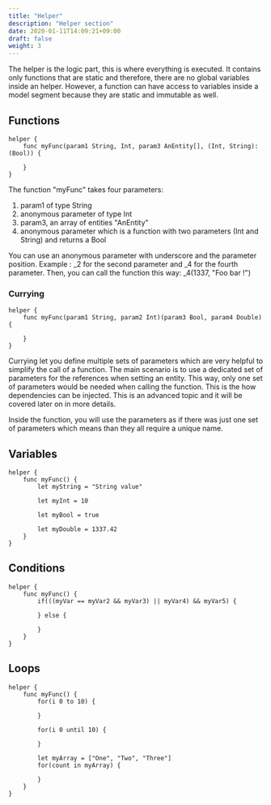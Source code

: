 ```yaml
---
title: "Helper"
description: "Helper section"
date: 2020-01-11T14:09:21+09:00
draft: false
weight: 3
---
```


The helper is the logic part, this is where everything is executed. It contains only functions that are static and therefore, there are no global variables inside an helper. However, a function can have access to variables inside a model segment because they are static and immutable as well.

## Functions

```tlang
helper {
    func myFunc(param1 String, Int, param3 AnEntity[], (Int, String):(Bool)) {
        
    }
}
```

The function "myFunc" takes four parameters:
1) param1 of type String
2) anonymous parameter of type Int
3) param3, an array of entities "AnEntity"
4) anonymous parameter which is a function with two parameters (Int and String) and returns a Bool

You can use an anonymous parameter with underscore and the parameter position. Example : _2 for the second parameter and _4 for the fourth parameter.
Then, you can call the function this way: _4(1337, "Foo bar !")

### Currying

```tlang
helper {
    func myFunc(param1 String, param2 Int)(param3 Bool, param4 Double) {
        
    }
}
```

Currying let you define multiple sets of parameters which are very helpful to simplify the call of a function. The main scenario is to use a dedicated set of parameters for the references when setting an entity. This way, only one set of parameters would be needed when calling the function. This is the how dependencies can be injected. This is an advanced topic and it will be covered later on in more details.

Inside the function, you will use the parameters as if there was just one set of parameters which means than they all require a unique name.

## Variables

```tlang
helper {
    func myFunc() {
        let myString = "String value"
    
        let myInt = 10

        let myBool = true

        let myDouble = 1337.42
    }
}
```

## Conditions

```tlang
helper {
    func myFunc() {
        if(((myVar == myVar2 && myVar3) || myVar4) && myVar5) {

        } else {

        }
    }
}
```

## Loops

```tlang
helper {
    func myFunc() {
        for(i 0 to 10) {
        
        }

        for(i 0 until 10) {
        
        }

        let myArray = ["One", "Two", "Three"]
        for(count in myArray) {
        
        }
    }
}
```